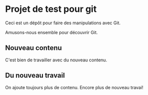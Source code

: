 # Projet de test pour git

Ceci est un dépôt pour faire des manipulations avec Git.

Amusons-nous ensemble pour découvrir Git.

## Nouveau contenu

C'est bien de travailler avec du nouveau contenu.

## Du nouveau travail
On ajoute toujours plus de contenu.
Encore plus de nouveau travai!
